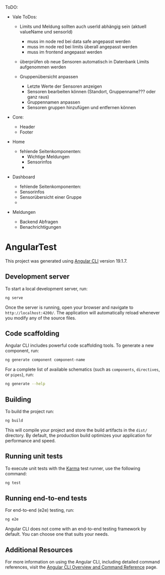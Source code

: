 ToDO:

- Vale ToDos:
  - Limits und Meldung sollten auch userId abhängig sein (aktuell valueName und sensorId) 
    - muss im node red bei data safe angepasst werden
    - muss im node red bei limits überall angepasst werden
    - muss im frontend angepasst werden
  - überprüfen ob neue Sensoren automatisch in Datenbank Limits aufgenommen werden 


  - Gruppenübersicht anpassen
    - Letzte Werte der Sensoren anzeigen
    - Sensoren bearbeiten können (Standort, Gruppenname??? oder ganz raus)
    - Gruppennamen anpassen
    - Sensoren gruppen hinzufügen und entfernen können

- Core:
  - Header
  - Footer 

- Home
  - fehlende Seitenkomponenten:
    - Wichtige Meldungen
    - Sensorinfos
    - 

- Dashboard
  -  fehlende Seitenkomponenten:
    - Sensorinfos
    - Sensorübersicht einer Gruppe
    - 

- Meldungen 
  - Backend Abfragen
  - Benachrichtigungen

# AngularTest

This project was generated using [Angular CLI](https://github.com/angular/angular-cli) version 19.1.7.

## Development server

To start a local development server, run:

```bash
ng serve
```

Once the server is running, open your browser and navigate to `http://localhost:4200/`. The application will automatically reload whenever you modify any of the source files.

## Code scaffolding

Angular CLI includes powerful code scaffolding tools. To generate a new component, run:

```bash
ng generate component component-name
```

For a complete list of available schematics (such as `components`, `directives`, or `pipes`), run:

```bash
ng generate --help
```

## Building

To build the project run:

```bash
ng build
```

This will compile your project and store the build artifacts in the `dist/` directory. By default, the production build optimizes your application for performance and speed.

## Running unit tests

To execute unit tests with the [Karma](https://karma-runner.github.io) test runner, use the following command:

```bash
ng test
```

## Running end-to-end tests

For end-to-end (e2e) testing, run:

```bash
ng e2e
```

Angular CLI does not come with an end-to-end testing framework by default. You can choose one that suits your needs.

## Additional Resources

For more information on using the Angular CLI, including detailed command references, visit the [Angular CLI Overview and Command Reference](https://angular.dev/tools/cli) page.
